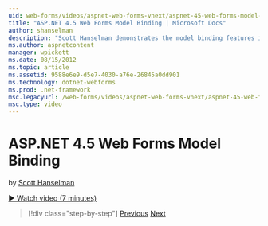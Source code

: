 ```yaml
---
uid: web-forms/videos/aspnet-web-forms-vnext/aspnet-45-web-forms-model-binding
title: "ASP.NET 4.5 Web Forms Model Binding | Microsoft Docs"
author: shanselman
description: "Scott Hanselman demonstrates the model binding features in ASP.NET 4.5"
ms.author: aspnetcontent
manager: wpickett
ms.date: 08/15/2012
ms.topic: article
ms.assetid: 9588e6e9-d5e7-4030-a76e-26845a0dd901
ms.technology: dotnet-webforms
ms.prod: .net-framework
msc.legacyurl: /web-forms/videos/aspnet-web-forms-vnext/aspnet-45-web-forms-model-binding
msc.type: video
---
```

ASP.NET 4.5 Web Forms Model Binding
====================
by [Scott Hanselman](https://github.com/shanselman)

[&#9654; Watch video (7 minutes)](https://channel9.msdn.com/Blogs/ASP-NET-Site-Videos/aspnet-45-web-forms-model-binding)

>[!div class="step-by-step"]
[Previous](aspnet-vnext-videos-model-binding-part-3-updating.md)
[Next](aspnet-45-web-forms-strong-typed-data-controls.md)